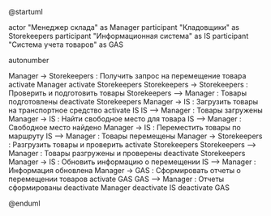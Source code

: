 
@startuml

actor "Менеджер склада" as Manager
participant "Кладовщики" as Storekeepers
participant "Информационная система" as IS
participant "Система учета товаров" as GAS

autonumber

Manager -> Storekeepers : Получить запрос на перемещение товара
activate Manager
activate Storekeepers
Storekeepers -> Storekeepers : Проверить и подготовить товары
Storekeepers --> Manager : Товары подготовлены
deactivate Storekeepers
Manager -> IS : Загрузить товары на транспортное средство
activate IS
IS --> Manager : Товары загружены
Manager -> IS : Найти свободное место для товара
IS --> Manager : Свободное место найдено
Manager -> IS : Переместить товары по маршруту
IS --> Manager : Товары перемещены
Manager -> Storekeepers : Разгрузить товары и проверить
activate Storekeepers
Storekeepers --> Manager : Товары разгружены и проверены
deactivate Storekeepers
Manager -> IS : Обновить информацию о перемещении
IS --> Manager : Информация обновлена
Manager -> GAS : Сформировать отчеты о перемещении товаров
activate GAS
GAS --> Manager : Отчеты сформированы
deactivate Manager
deactivate IS
deactivate GAS

@enduml
